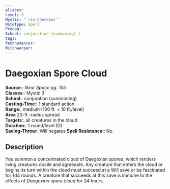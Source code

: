 ```yaml
---
aliases: 
Level: 3
Mystic: "`ris:Checkbox`"
NoteType: Spell
Precog: 
School: conjuration (summoning) ) 
tags: 
Technomancer: 
Witchwarper: 
---
```


# Daegoxian Spore Cloud

**Source**:: _Near Space pg. 155_  
**Classes**:: Mystic 3  
**School**:: conjuration (summoning)  
**Casting-Time**:: 1 standard action  
**Range**:: medium (100 ft. + 10 ft./level)  
**Area** 20-ft.-radius spread  
**Targets**:: all creatures in the cloud  
**Duration**:: 1 round/level (D)  
**Saving-Throw**:: Will negates
**Spell Resistance**:: No

## Description

You summon a concentrated cloud of Daegoxian spores, which renders living creatures docile and agreeable. Any creature that enters the cloud or begins its turn within the cloud must succeed at a Will save or be fascinated for 1d4 rounds. A creature that succeeds at this save is immune to the effects of _Daegoxian spore cloud_ for 24 hours.
